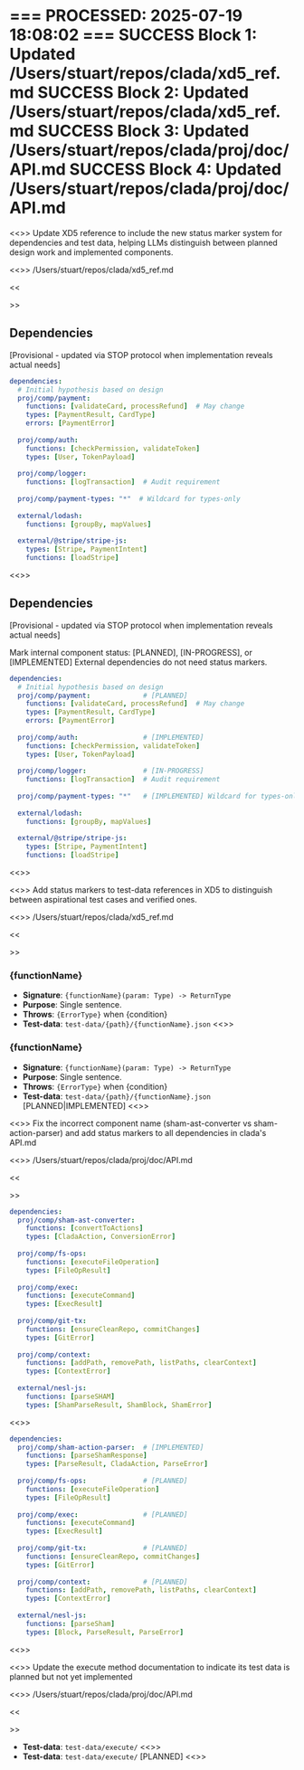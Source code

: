 === PROCESSED: 2025-07-19 18:08:02 ===
SUCCESS Block 1: Updated /Users/stuart/repos/clada/xd5_ref.md
SUCCESS Block 2: Updated /Users/stuart/repos/clada/xd5_ref.md
SUCCESS Block 3: Updated /Users/stuart/repos/clada/proj/doc/API.md
SUCCESS Block 4: Updated /Users/stuart/repos/clada/proj/doc/API.md
===

<<<EXPLANATION>>>
Update XD5 reference to include the new status marker system for dependencies and test data, helping LLMs distinguish between planned design work and implemented components.

<<<FILE>>>
/Users/stuart/repos/clada/xd5_ref.md

<<<SEARCH>>>
## Dependencies
[Provisional - updated via STOP protocol when implementation reveals actual needs]

```yaml
dependencies:
  # Initial hypothesis based on design
  proj/comp/payment:
    functions: [validateCard, processRefund]  # May change
    types: [PaymentResult, CardType]
    errors: [PaymentError]
  
  proj/comp/auth:
    functions: [checkPermission, validateToken]
    types: [User, TokenPayload]
  
  proj/comp/logger:
    functions: [logTransaction]  # Audit requirement
  
  proj/comp/payment-types: "*"  # Wildcard for types-only
  
  external/lodash:
    functions: [groupBy, mapValues]
  
  external/@stripe/stripe-js:
    types: [Stripe, PaymentIntent]
    functions: [loadStripe]
```
<<<REPLACE>>>
## Dependencies
[Provisional - updated via STOP protocol when implementation reveals actual needs]

Mark internal component status: [PLANNED], [IN-PROGRESS], or [IMPLEMENTED]
External dependencies do not need status markers.

```yaml
dependencies:
  # Initial hypothesis based on design
  proj/comp/payment:             # [PLANNED]
    functions: [validateCard, processRefund]  # May change
    types: [PaymentResult, CardType]
    errors: [PaymentError]
  
  proj/comp/auth:                # [IMPLEMENTED]
    functions: [checkPermission, validateToken]
    types: [User, TokenPayload]
  
  proj/comp/logger:              # [IN-PROGRESS]
    functions: [logTransaction]  # Audit requirement
  
  proj/comp/payment-types: "*"   # [IMPLEMENTED] Wildcard for types-only
  
  external/lodash:
    functions: [groupBy, mapValues]
  
  external/@stripe/stripe-js:
    types: [Stripe, PaymentIntent]
    functions: [loadStripe]
```
<<<END>>>

<<<EXPLANATION>>>
Add status markers to test-data references in XD5 to distinguish between aspirational test cases and verified ones.

<<<FILE>>>
/Users/stuart/repos/clada/xd5_ref.md

<<<SEARCH>>>
### {functionName}
- **Signature**: `{functionName}(param: Type) -> ReturnType`
- **Purpose**: Single sentence.
- **Throws**: `{ErrorType}` when {condition}
- **Test-data**: `test-data/{path}/{functionName}.json`
<<<REPLACE>>>
### {functionName}
- **Signature**: `{functionName}(param: Type) -> ReturnType`
- **Purpose**: Single sentence.
- **Throws**: `{ErrorType}` when {condition}
- **Test-data**: `test-data/{path}/{functionName}.json` [PLANNED|IMPLEMENTED]
<<<END>>>

<<<EXPLANATION>>>
Fix the incorrect component name (sham-ast-converter vs sham-action-parser) and add status markers to all dependencies in clada's API.md

<<<FILE>>>
/Users/stuart/repos/clada/proj/doc/API.md

<<<SEARCH>>>
```yaml
dependencies:
  proj/comp/sham-ast-converter:
    functions: [convertToActions]
    types: [CladaAction, ConversionError]
  
  proj/comp/fs-ops:
    functions: [executeFileOperation]
    types: [FileOpResult]
  
  proj/comp/exec:
    functions: [executeCommand]
    types: [ExecResult]
  
  proj/comp/git-tx:
    functions: [ensureCleanRepo, commitChanges]
    types: [GitError]
  
  proj/comp/context:
    functions: [addPath, removePath, listPaths, clearContext]
    types: [ContextError]
  
  external/nesl-js:
    functions: [parseSHAM]
    types: [ShamParseResult, ShamBlock, ShamError]
```
<<<REPLACE>>>
```yaml
dependencies:
  proj/comp/sham-action-parser:  # [IMPLEMENTED]
    functions: [parseShamResponse]
    types: [ParseResult, CladaAction, ParseError]
  
  proj/comp/fs-ops:              # [PLANNED]
    functions: [executeFileOperation]
    types: [FileOpResult]
  
  proj/comp/exec:                # [PLANNED]
    functions: [executeCommand]
    types: [ExecResult]
  
  proj/comp/git-tx:              # [PLANNED]
    functions: [ensureCleanRepo, commitChanges]
    types: [GitError]
  
  proj/comp/context:             # [PLANNED]
    functions: [addPath, removePath, listPaths, clearContext]
    types: [ContextError]
  
  external/nesl-js:
    functions: [parseSham]
    types: [Block, ParseResult, ParseError]
```
<<<END>>>

<<<EXPLANATION>>>
Update the execute method documentation to indicate its test data is planned but not yet implemented

<<<FILE>>>
/Users/stuart/repos/clada/proj/doc/API.md

<<<SEARCH>>>
- **Test-data**: `test-data/execute/`
<<<REPLACE>>>
- **Test-data**: `test-data/execute/` [PLANNED]
<<<END>>>